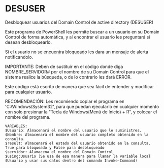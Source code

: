 # DESUSER
Desbloquear usuarios del Domain Control de active directory (DESUSER)

Este programa de PowerShell les permite buscar a un usuario en su Domain Control de forma automática, y al encontrar el usuario les preguntará si desean desbloquearlo.

Si el usuario no se encuentra bloqueado les dara un mensaje de alerta notificandolo.

IMPORTANTE: Deben de sustituir en el código donde diga NOMBRE_SERVIDOR# por el nombre de su Domain Control para que el sistema realice la búsqueda, o de lo contrario les dará ERROR.

Este código está escrito de manera que sea fácil de entender y modificar para cualquier usuario.

RECOMENDACIÓN: Les recomiendo copiar el programa en 'C:\Windows\System32', para que puedan ejecutarlo en cualquier momento con solo presionar la "Tecla de Windows(Menú de Inicio) + R", y colocar el nombre del programa.

    VARIABLES:
    $Usuario: Almacenará el nombre del usuario que le suministres.
    $Nombre: Almacenará el nombre del usuario completo obtenido en la consulta.
    $result: Almacenará el estado del usuario obtenido en la consulta. True para bloqueado y False para desbloqueado
    $servidor: Alamacena el nombre del Domain Control
    $using:Usuario (Se usa de esa manera para llamar la variable local $Usuario y usar sus datos dentro del comando Invoke-Command)

